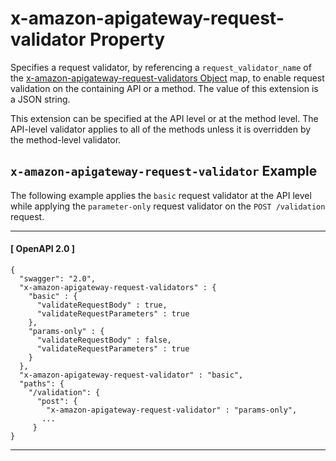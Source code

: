 # x\-amazon\-apigateway\-request\-validator Property<a name="api-gateway-swagger-extensions-request-validator"></a>

 Specifies a request validator, by referencing a `request_validator_name` of the [x\-amazon\-apigateway\-request\-validators Object](api-gateway-swagger-extensions-request-validators.md) map, to enable request validation on the containing API or a method\. The value of this extension is a JSON string\.

This extension can be specified at the API level or at the method level\. The API\-level validator applies to all of the methods unless it is overridden by the method\-level validator\. 

## `x-amazon-apigateway-request-validator` Example<a name="api-gateway-swagger-extensions-request-validator-example"></a>

The following example applies the `basic` request validator at the API level while applying the `parameter-only` request validator on the `POST /validation` request\. 

------
#### [ OpenAPI 2\.0 ]

```
{
  "swagger": "2.0",
  "x-amazon-apigateway-request-validators" : {
    "basic" : {
      "validateRequestBody" : true,
      "validateRequestParameters" : true
    },
    "params-only" : {
      "validateRequestBody" : false,
      "validateRequestParameters" : true
    }
  },
  "x-amazon-apigateway-request-validator" : "basic",
  "paths": {
    "/validation": {
      "post": {
        "x-amazon-apigateway-request-validator" : "params-only",
       ...
     }
}
```

------